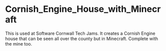 # Cornish_Engine_House_with_Minecraft
This is used at Software Cornwall Tech Jams. It creates a Cornish Engine house that can be seen all over the county but in Minecraft. Complete with the mine too.
